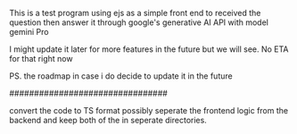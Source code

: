 This is a test program using ejs as a simple front end to received the question then answer it through google's generative AI API with model gemini Pro

I might update it later for more features in the future but we will see.
No ETA for that right now

PS. the roadmap in case i do decide to update it in the future

################################

convert the code to TS format
possibly seperate the frontend logic from the backend and keep both of the in seperate directories.
